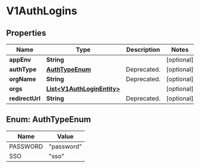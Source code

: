 # V1AuthLogins

## Properties
Name | Type | Description | Notes
------------ | ------------- | ------------- | -------------
**appEnv** | **String** |  |  [optional]
**authType** | [**AuthTypeEnum**](#AuthTypeEnum) | Deprecated. |  [optional]
**orgName** | **String** | Deprecated. |  [optional]
**orgs** | [**List&lt;V1AuthLoginEntity&gt;**](V1AuthLoginEntity.md) |  |  [optional]
**redirectUrl** | **String** | Deprecated. |  [optional]

<a name="AuthTypeEnum"></a>
## Enum: AuthTypeEnum
Name | Value
---- | -----
PASSWORD | &quot;password&quot;
SSO | &quot;sso&quot;
